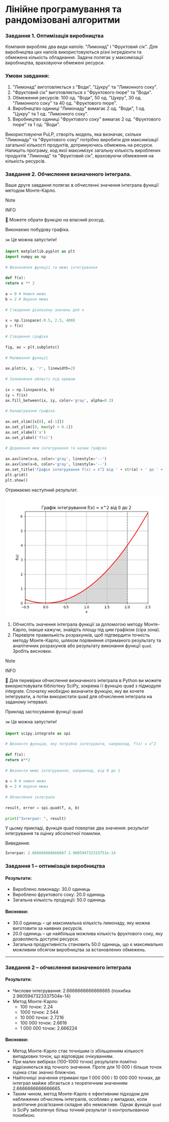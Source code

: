 # Лінійне програмування та рандомізовані алгоритми

### Завдання 1. Оптимізація виробництва

Компанія виробляє два види напоїв: "Лимонад" і "Фруктовий сік". Для виробництва цих напоїв використовуються різні інгредієнти та обмежена кількість обладнання. Задача полягає у максимізації виробництва, враховуючи обмежені ресурси.

### Умови завдання:

1. "Лимонад" виготовляється з "Води", "Цукру" та "Лимонного соку".
2. "Фруктовий сік" виготовляється з "Фруктового пюре" та "Води".
3. Обмеження ресурсів: 100 од. "Води", 50 од. "Цукру", 30 од. "Лимонного соку" та 40 од. "Фруктового пюре".
4. Виробництво одиниці "Лимонаду" вимагає 2 од. "Води", 1 од. "Цукру" та 1 од. "Лимонного соку".
5. Виробництво одиниці "Фруктового соку" вимагає 2 од. "Фруктового пюре" та 1 од. "Води".

Використовуючи PuLP, створіть модель, яка визначає, скільки "Лимонаду" та "Фруктового соку" потрібно виробити для максимізації загальної кількості продуктів, дотримуючись обмежень на ресурси. Напишіть програму, код якої максимізує загальну кількість вироблених продуктів "Лимонад" та "Фруктовий сік", враховуючи обмеження на кількість ресурсів.

### Завдання 2. Обчислення визначеного інтеграла.

Ваше друге завдання полягає в обчисленні значення інтеграла функції методом Монте-Карло.

> [!NOTE]
> INFO
>
> 📖 Можете обрати функцію на власний розсуд.

Виконаємо побудову графіка.

✂️ Це можна запустити!

```python
import matplotlib.pyplot as plt
import numpy as np

# Визначення функції та межі інтегрування

def f(x):
return x ** 2

a = 0 # Нижня межа
b = 2 # Верхня межа

# Створення діапазону значень для x

x = np.linspace(-0.5, 2.5, 400)
y = f(x)

# Створення графіка

fig, ax = plt.subplots()

# Малювання функції

ax.plot(x, y, 'r', linewidth=2)

# Заповнення області під кривою

ix = np.linspace(a, b)
iy = f(ix)
ax.fill_between(ix, iy, color='gray', alpha=0.3)

# Налаштування графіка

ax.set_xlim([x[0], x[-1]])
ax.set_ylim([0, max(y) + 0.1])
ax.set_xlabel('x')
ax.set_ylabel('f(x)')

# Додавання меж інтегрування та назви графіка

ax.axvline(x=a, color='gray', linestyle='--')
ax.axvline(x=b, color='gray', linestyle='--')
ax.set_title('Графік інтегрування f(x) = x^2 від ' + str(a) + ' до ' + str(b))
plt.grid()
plt.show()
```

Отримаємо наступний результат.

![Screenshoot](./image.png)

1. Обчисліть значення інтеграла функції за допомогою методу Монте-Карло, інакше кажучи, знайдіть площу під цим графіком (сіра зона).
2. Перевірте правильність розрахунків, щоб підтвердити точність методу Монте-Карло, шляхом порівняння отриманого результату та аналітичних розрахунків або результату виконання функції `quad`. Зробіть висновки.

> [!NOTE]
> INFO
>
> 📖 Для перевірки обчислення визначеного інтеграла в Python ви можете використовувати бібліотеку SciPy, зокрема її функцію quad з підмодуля integrate. Спочатку необхідно визначити функцію, яку ви хочете інтегрувати, а потім використати quad для обчислення інтеграла на заданому інтервалі.

Приклад застосування функції quad

✂️ Це можна запустити!

```python
import scipy.integrate as spi

# Визначте функцію, яку потрібно інтегрувати, наприклад, f(x) = x^2

def f(x):
return x**2

# Визначте межі інтегрування, наприклад, від 0 до 1

a = 0 # нижня межа
b = 2 # верхня межа

# Обчислення інтеграла

result, error = spi.quad(f, a, b)

print("Інтеграл: ", result)
```

У цьому прикладі, функція quad повертає два значення: результат інтегрування та оцінку абсолютної помилки.

Виведення:

```python
Інтеграл: 2.666666666666667 2.960594732333751e-14
```
### Завдання 1 – оптимізація виробництва  

#### Результати:  

- Вироблено лимонаду: 30.0 одиниць  
- Вироблено фруктового соку: 20.0 одиниць  
- Загальна кількість продукції: 50.0 одиниць  

#### Висновки:  

- 30.0 одиниць – це максимальна кількість лимонаду, яку можна виготовити за наявних ресурсів.  
- 20.0 одиниць – це найбільша можлива кількість фруктового соку, яку дозволяють доступні ресурси.  
- Загальна продуктивність становить 50.0 одиниць, що є максимально можливим обсягом виробництва за встановлених обмежень.  

---

### Завдання 2 – обчислення визначеного інтеграла  

#### Результати:  

- Числове інтегрування: 2.6666666666666665 (похибка 2.9605947323337504e-14)  
- Метод Монте-Карло:  
  - 100 точок: 2.24  
  - 1000 точок: 2.544  
  - 10 000 точок: 2.7216  
  - 100 000 точок: 2.6616  
  - 1 000 000 точок: 2.666224  

#### Висновки:  

- Метод Монте-Карло стає точнішим із збільшенням кількості випадкових точок, що відповідає очікуванням.  
- При малих вибірках (100–1000 точок) результати помітно відрізняються від точного значення. Проте для 10 000 і більше точок оцінка стає значно ближчою.  
- Найточніші значення отримані при 1 000 000 і 10 000 000 точках, де інтеграл майже збігається з теоретичним значенням 2.6666666666666665.  
- Таким чином, метод Монте-Карло є ефективним підходом для наближених обчислень інтегралів, особливо у випадках, коли аналітичне розв’язання складне або неможливе. Однак функція `quad` із SciPy забезпечує більш точний результат із контрольованою похибкою.